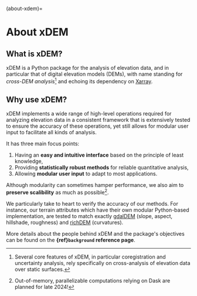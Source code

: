 (about-xdem)=

# About xDEM

## What is xDEM?

xDEM is a Python package for the analysis of elevation data, and in particular that of digital elevation models (DEMs), 
with name standing for _cross-DEM analysis_[^sn1] and echoing its dependency on [Xarray](https://docs.xarray.dev/en/stable/). 

[^sn1]: Several core features of xDEM, in particular coregistration and uncertainty analysis, rely specifically on cross-analysis of elevation data over static surfaces.

## Why use xDEM?

xDEM implements a wide range of high-level operations required for analyzing elevation data in a consistent framework that is 
extensively tested to ensure the accuracy of these operations, yet still allows for modular user input to facilitate all kinds of analysis.

It has three main focus points:

1. Having an **easy and intuitive interface** based on the principle of least knowledge,
2. Providing **statistically robust methods** for reliable quantitative analysis,
3. Allowing **modular user input** to adapt to most applications.

Although modularity can sometimes hamper performance, we also aim to **preserve scalibility** as much as possible[^sn2].

[^sn2]: Out-of-memory, parallelizable computations relying on Dask are planned for late 2024!

We particularly take to heart to verify the accuracy of our methods. For instance, our terrain attributes 
which have their own modular Python-based implementation, are tested to match exactly 
[gdalDEM](https://gdal.org/programs/gdaldem.html) (slope, aspect, hillshade, roughness) and 
[richDEM](https://richdem.readthedocs.io/en/latest/) (curvatures).

More details about the people behind xDEM and the package's objectives can be found on the **{ref}`background` reference 
page**.
